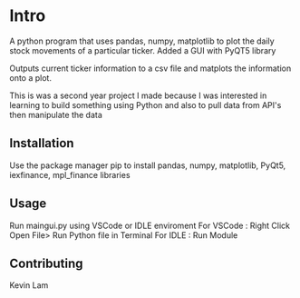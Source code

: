 
# Intro

A python program that uses pandas, numpy, matplotlib to plot the daily stock movements of a particular ticker.
Added a GUI with PyQT5 library

Outputs current ticker information to a csv file and matplots the information onto a plot.

This is was a second year project I made because I was interested in learning to build something using Python and also to pull data from API's then manipulate the data

## Installation

Use the package manager pip to install pandas, numpy, matplotlib, PyQt5, iexfinance, mpl_finance libraries


## Usage

Run maingui.py using VSCode or IDLE enviroment
For VSCode : Right Click Open File> Run Python file in Terminal
For IDLE : Run Module

## Contributing
Kevin Lam




